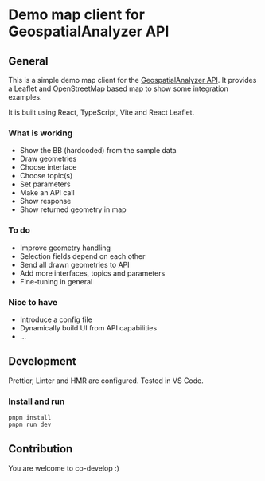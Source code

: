 # Demo map client for GeospatialAnalyzer API

## General

This is a simple demo map client for the [GeospatialAnalyzer API](https://github.com/geobakery/GeospatialAnalyzer). It provides a Leaflet and OpenStreetMap based map to show some integration examples.

It is built using React, TypeScript, Vite and React Leaflet.

### What is working

- Show the BB (hardcoded) from the sample data
- Draw geometries
- Choose interface
- Choose topic(s)
- Set parameters
- Make an API call
- Show response
- Show returned geometry in map

### To do

- Improve geometry handling
- Selection fields depend on each other
- Send all drawn geometries to API
- Add more interfaces, topics and parameters
- Fine-tuning in general

### Nice to have

- Introduce a config file
- Dynamically build UI from API capabilities
- ...

## Development

Prettier, Linter and HMR are configured. Tested in VS Code.

### Install and run

```
pnpm install
pnpm run dev
```

## Contribution

You are welcome to co-develop :)
